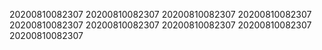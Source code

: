 20200810082307
20200810082307
20200810082307
20200810082307
20200810082307
20200810082307
20200810082307
20200810082307
20200810082307
